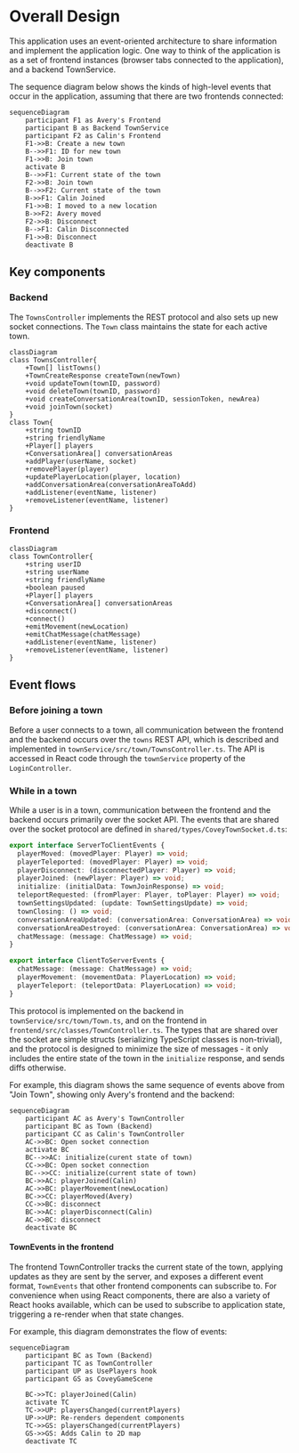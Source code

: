 # Overall Design

This application uses an event-oriented architecture to share information and implement the application logic. One way to think of the application is as a set of frontend instances (browser tabs connected to the application), and a backend TownService.

The sequence diagram below shows the kinds of high-level events that occur in the application, assuming that there are two frontends connected:

```mermaid
sequenceDiagram
    participant F1 as Avery's Frontend
    participant B as Backend TownService
    participant F2 as Calin's Frontend
    F1->>B: Create a new town
    B-->>F1: ID for new town
    F1->>B: Join town
    activate B
    B-->>F1: Current state of the town
    F2->>B: Join town
    B-->>F2: Current state of the town
    B->>F1: Calin Joined
    F1->>B: I moved to a new location
    B->>F2: Avery moved
    F2->>B: Disconnect
    B-->F1: Calin Disconnected
    F1->>B: Disconnect
    deactivate B
```

## Key components

### Backend

The `TownsController` implements the REST protocol and also sets up new socket connections. The `Town` class maintains the state for each active town.

```mermaid
classDiagram
class TownsController{
    +Town[] listTowns()
    +TownCreateResponse createTown(newTown)
    +void updateTown(townID, password)
    +void deleteTown(townID, password)
    +void createConversationArea(townID, sessionToken, newArea)
    +void joinTown(socket)
}
class Town{
    +string townID
    +string friendlyName
    +Player[] players
    +ConversationArea[] conversationAreas
    +addPlayer(userName, socket)
    +removePlayer(player)
    +updatePlayerLocation(player, location)
    +addConversationArea(conversationAreaToAdd)
    +addListener(eventName, listener)
    +removeListener(eventName, listener)
}

```

### Frontend

```mermaid
classDiagram
class TownController{
    +string userID
    +string userName
    +string friendlyName
    +boolean paused
    +Player[] players
    +ConversationArea[] conversationAreas
    +disconnect()
    +connect()
    +emitMovement(newLocation)
    +emitChatMessage(chatMessage)
    +addListener(eventName, listener)
    +removeListener(eventName, listener)
}
```

## Event flows

### Before joining a town

Before a user connects to a town, all communication between the frontend and the backend occurs over the `towns` REST API, which is described and implemented in `townService/src/town/TownsController.ts`. The API is accessed in React code through the `townService` property of the `LoginController`.

### While in a town

While a user is in a town, communication between the frontend and the backend occurs primarily over the socket API. The events that are shared over the socket protocol are defined in `shared/types/CoveyTownSocket.d.ts`:

```ts
export interface ServerToClientEvents {
  playerMoved: (movedPlayer: Player) => void;
  playerTeleported: (movedPlayer: Player) => void;
  playerDisconnect: (disconnectedPlayer: Player) => void;
  playerJoined: (newPlayer: Player) => void;
  initialize: (initialData: TownJoinResponse) => void;
  teleportRequested: (fromPlayer: Player, toPlayer: Player) => void;
  townSettingsUpdated: (update: TownSettingsUpdate) => void;
  townClosing: () => void;
  conversationAreaUpdated: (conversationArea: ConversationArea) => void;
  conversationAreaDestroyed: (conversationArea: ConversationArea) => void;
  chatMessage: (message: ChatMessage) => void;
}

export interface ClientToServerEvents {
  chatMessage: (message: ChatMessage) => void;
  playerMovement: (movementData: PlayerLocation) => void;
  playerTeleport: (teleportData: PlayerLocation) => void;
}
```

This protocol is implemented on the backend in `townService/src/town/Town.ts`, and on the frontend in `frontend/src/classes/TownController.ts`. The types that are shared over the socket are simple structs (serializing TypeScript classes is non-trivial), and the protocol is designed to minimize the size of messages - it only includes the entire state of the town in the `initialize` response, and sends diffs otherwise.

For example, this diagram shows the same sequence of events above from "Join Town", showing only Avery's frontend and the backend:

```mermaid
sequenceDiagram
    participant AC as Avery's TownController
    participant BC as Town (Backend)
    participant CC as Calin's TownController
    AC->>BC: Open socket connection
    activate BC
    BC-->>AC: initialize(curent state of town)
    CC->>BC: Open socket connection
    BC-->>CC: initialize(current state of town)
    BC->>AC: playerJoined(Calin)
    AC->>BC: playerMovement(newLocation)
    BC->>CC: playerMoved(Avery)
    CC->>BC: disconnect
    BC->>AC: playerDisconnect(Calin)
    AC->>BC: disconnect
    deactivate BC
```

#### TownEvents in the frontend

The frontend TownController tracks the current state of the town, applying updates as they are sent by the server, and exposes a different event format, `TownEvents` that other frontend components can subscribe to. For convenience when using React components, there are also a variety of React hooks available, which can be used to subscribe to application state, triggering a re-render when that state changes.

For example, this diagram demonstrates the flow of events:

```mermaid
sequenceDiagram
    participant BC as Town (Backend)
    participant TC as TownController
    participant UP as UsePlayers hook
    participant GS as CoveyGameScene

    BC->>TC: playerJoined(Calin)
    activate TC
    TC->>UP: playersChanged(currentPlayers)
    UP->>UP: Re-renders dependent components
    TC->>GS: playersChanged(currentPlayers)
    GS->>GS: Adds Calin to 2D map
    deactivate TC
```
